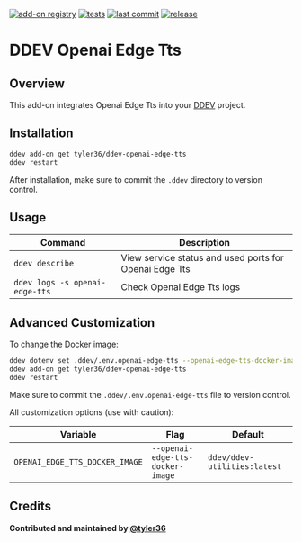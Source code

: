 [![add-on registry](https://img.shields.io/badge/DDEV-Add--on_Registry-blue)](https://addons.ddev.com)
[![tests](https://github.com/tyler36/ddev-openai-edge-tts/actions/workflows/tests.yml/badge.svg?branch=main)](https://github.com/tyler36/ddev-openai-edge-tts/actions/workflows/tests.yml?query=branch%3Amain)
[![last commit](https://img.shields.io/github/last-commit/tyler36/ddev-openai-edge-tts)](https://github.com/tyler36/ddev-openai-edge-tts/commits)
[![release](https://img.shields.io/github/v/release/tyler36/ddev-openai-edge-tts)](https://github.com/tyler36/ddev-openai-edge-tts/releases/latest)

# DDEV Openai Edge Tts

## Overview

This add-on integrates Openai Edge Tts into your [DDEV](https://ddev.com/) project.

## Installation

```bash
ddev add-on get tyler36/ddev-openai-edge-tts
ddev restart
```

After installation, make sure to commit the `.ddev` directory to version control.

## Usage

| Command | Description |
| ------- | ----------- |
| `ddev describe` | View service status and used ports for Openai Edge Tts |
| `ddev logs -s openai-edge-tts` | Check Openai Edge Tts logs |

## Advanced Customization

To change the Docker image:

```bash
ddev dotenv set .ddev/.env.openai-edge-tts --openai-edge-tts-docker-image="ddev/ddev-utilities:latest"
ddev add-on get tyler36/ddev-openai-edge-tts
ddev restart
```

Make sure to commit the `.ddev/.env.openai-edge-tts` file to version control.

All customization options (use with caution):

| Variable | Flag | Default |
| -------- | ---- | ------- |
| `OPENAI_EDGE_TTS_DOCKER_IMAGE` | `--openai-edge-tts-docker-image` | `ddev/ddev-utilities:latest` |

## Credits

**Contributed and maintained by [@tyler36](https://github.com/tyler36)**
